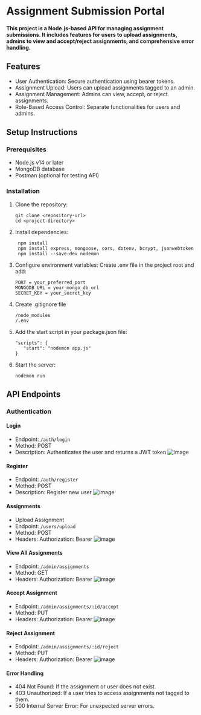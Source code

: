 # Assignment Submission Portal
#### This project is a Node.js-based API for managing assignment submissions. It includes features for users to upload assignments, admins to view and accept/reject assignments, and comprehensive error handling.

## Features
* User Authentication: Secure authentication using bearer tokens.
* Assignment Upload: Users can upload assignments tagged to an admin.
* Assignment Management: Admins can view, accept, or reject assignments.
* Role-Based Access Control: Separate functionalities for users and admins.

## Setup Instructions
### Prerequisites
* Node.js v14 or later
* MongoDB database
* Postman (optional for testing API)

### Installation
1. Clone the repository:
   ```
   git clone <repository-url>
   cd <project-directory>
   ```
2. Install dependencies:
   ```
    npm install
    npm install express, mongoose, cors, dotenv, bcrypt, jsonwebtoken
    npm install --save-dev nodemon
   ```
3. Configure environment variables:
   Create .env file in the project root and add:
   ```
   PORT = your_preferred_port
   MONGODB_URL = your_mongo_db_url
   SECRET_KEY = your_secret_key
   ```
4. Create .gitignore file
   ```
   /node_modules
   /.env
   ```
5. Add the start script in your package.json file:
   ```
   "scripts": {
      "start": "nodemon app.js"
   }  
   ```
6. Start the server:
   ```
   nodemon run  
   ```

## API Endpoints
### Authentication

#### Login
* Endpoint: `/auth/login`
* Method: POST
* Description: Authenticates the user and returns a JWT token
  ![image](https://github.com/user-attachments/assets/bf8b6809-0223-4269-838f-a7bf13668dae)

#### Register
* Endpoint: `/auth/register`
* Method: POST
* Description: Register new user
  ![image](https://github.com/user-attachments/assets/1f7e3185-4a9d-4505-a7c2-1d5f896f9892)

#### Assignments
* Upload Assignment
* Endpoint: `/users/upload`
* Method: POST
* Headers: Authorization: Bearer <token>
![image](https://github.com/user-attachments/assets/90f635c2-251a-462c-b163-fa6697201767)

#### View All Assignments
* Endpoint: `/admin/assignments`
* Method: GET
* Headers: Authorization: Bearer <admin-token>
![image](https://github.com/user-attachments/assets/246a7e99-1839-4fdd-a59d-13591add60d5)

#### Accept Assignment
* Endpoint: `/admin/assignments/:id/accept`
* Method: PUT
* Headers: Authorization: Bearer <admin-token>
![image](https://github.com/user-attachments/assets/c70e3077-02d6-4855-b803-fad0ea2952ca)

#### Reject Assignment
* Endpoint: `/admin/assignments/:id/reject`
* Method: PUT
* Headers: Authorization: Bearer <admin-token>
![image](https://github.com/user-attachments/assets/bca2db6f-e9ff-4622-9ca1-65b3c58b47c8)

#### Error Handling
* 404 Not Found: If the assignment or user does not exist.
* 403 Unauthorized: If a user tries to access assignments not tagged to them.
* 500 Internal Server Error: For unexpected server errors.

